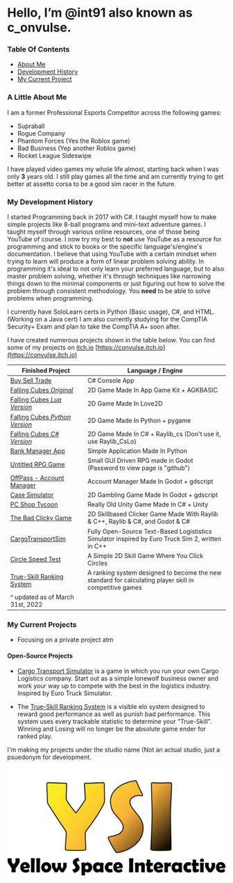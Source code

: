 # Hello, I’m @int91 also known as c_onvulse.

### Table Of Contents
- [About Me](https://github.com/int91#a-little-about-me)
- [Development History](https://github.com/int91#my-development-history)
- [My Current Project](https://github.com/int91#my-current-project)

### A Little About Me
I am a former Professional Esports Competitor across the following games:
- Supraball
- Rogue Company
- Phantom Forces (Yes the Roblox game)
- Bad Business (Yep another Roblox game)
- Rocket League Sideswipe

I have played video games my whole life almost, starting back when I was only **3** years old.
I still play games all the time and am currently trying to get better at assetto corsa to be a good sim racer in the future.

### My Development History

I started Programming back in 2017 with C#. I taught myself how to make simple projects like 8-ball programs and mini-text adventure games. 
I taught myself through various online resources, one of those being YouTube of course.
I now try my best to **not** use YouTube as a resource for programming and stick to books or the specific language's/engine's documentation.
I believe that using YouTube with a certain mindset when trying to learn will produce a form of linear problem solving ability.
In programming it's ideal to not only learn your preferred language, but to also master problem solving, whether it's through techniques like narrowing things down to the minimal
components or just figuring out how to solve the problem through consistent methodology. You **need** to be able to solve problems when programming.

I currently have SoloLearn certs in Python (Basic usage), C#, and HTML. (Working on a Java cert)
I am also currently studying for the CompTIA Security+ Exam and plan to take the CompTIA A+ soon after.

I have created numerous projects shown in the table below.
You can find some of my projects on [itch.io](https://convulse.itch.io) [https://convulse.itch.io](https://convulse.itch.io)

| Finished Project  | Language / Engine |
| ------------- | ------------- |
| [Buy Sell Trade](https://convulse.itch.io/bst-oldgame) | C# Console App |
| [Falling Cubes *Original*](https://convulse.itch.io/fallingcubesagk) | 2D Game Made In App Game Kit + AGKBASIC  |
| [Falling Cubes *Lua Version*](https://convulse.itch.io/fallingcubesle) | 2D Game Made In Love2D |
| [Falling Cubes *Python Version*](https://github.com/int91/FallingCubes-Python) | 2D Game Made In Python + pygame |
| [Falling Cubes *C# Version*](https://github.com/int91/FallingCubesSharp) | 2D Game Made In C# + Raylib_cs (Don't use it, use Raylib_CsLo)|
| [Bank Manager App](https://github.com/int91/BankManagerApp) | Simple Application Made In Python |
| [Untitled RPG Game](https://convulse.itch.io/urpg) | Small GUI Driven RPG made in Godot (Password to view page is "github")|
| [OffPass - Account Manager](https://convulse.itch.io/offpass) | Account Manager Made In Godot + gdscript |
| [Case Simulator](https://github.com/int91/case-simulator) | 2D Gambling Game Made In Godot + gdscript |
| [PC Shop Tycoon](https://github.com/int91/PcShopTycoon) | Really Old Unity Game Made In C# + Unity |
| [The Bad Clicky Game](https://convulse.itch.io/tbcg) | 2D Skillbased Clicker Game Made With Raylib & C++, Raylib & C#, and Godot & C#|
| [CargoTransportSim](https://github.com/int91/CargoTransportSim) | Fully Open-Source Text-Based Logististics Simulator inspired by Euro Truck Sim 2, written in C++ |
| [Circle Speed Test](https://convulse.itch.io/circle-speed-test) | A Simple 2D Skill Game Where You Click Circles |
| [True-Skill Ranking System](https://github.com/int91/TrueSkillRankingSystem) | A ranking system designed to become the new standard for calculating player skill in  competitive games | 
|^ updated as of March 31st, 2022 | |

### My Current Projects

- Focusing on a private project atm

#### Open-Source Projects

- [Cargo Transport Simulator](https://github.com/int91/CargoTransportSim) is a game in which you run your own Cargo Logistics company. Start out as a simple lonewolf business owner and work your way up to compete with the best in the logistics industry. Inspired by Euro Truck Simulator.

- The [True-Skill Ranking System](https://github.com/int91/TrueSkillRankingSystem) is a visible elo system designed to reward good performance as well as punish bad performance. This system uses every trackable statistic to determine your "True-Skill". Winning and Losing will no longer be the absolute game ender for ranked play.


I'm making my projects under the studio name (Not an actual studio, just a psuedonym for development.

![Yellow Space Interactive](yellow_space_interactive_logo_final_banner.png)
